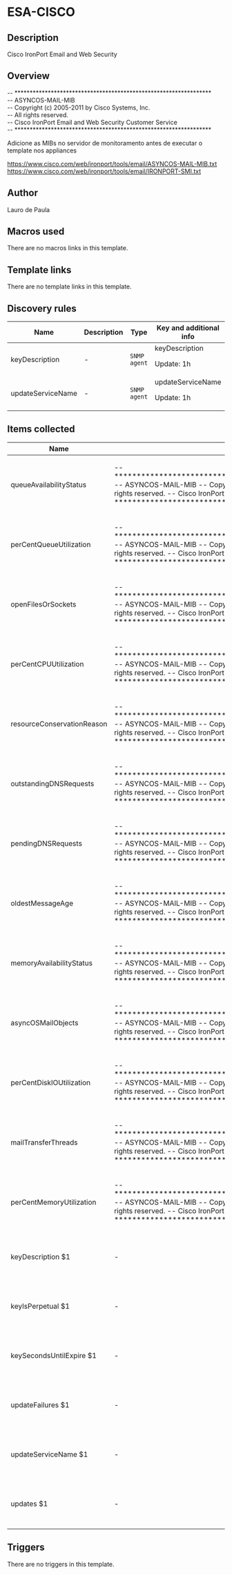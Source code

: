 # ESA-CISCO

## Description

Cisco IronPort Email and Web Security

## Overview

-- *****************************************************************  
-- ASYNCOS-MAIL-MIB  
-- Copyright (c) 2005-2011 by Cisco Systems, Inc.  
-- All rights reserved.  
-- Cisco IronPort Email and Web Security Customer Service  
-- *****************************************************************


Adicione as MIBs no servidor de monitoramento antes de executar o template nos appliances 


<https://www.cisco.com/web/ironport/tools/email/ASYNCOS-MAIL-MIB.txt>  
<https://www.cisco.com/web/ironport/tools/email/IRONPORT-SMI.txt>



## Author

Lauro de Paula

## Macros used

There are no macros links in this template.

## Template links

There are no template links in this template.

## Discovery rules

|Name|Description|Type|Key and additional info|
|----|-----------|----|----|
|keyDescription|<p>-</p>|`SNMP agent`|keyDescription<p>Update: 1h</p>|
|updateServiceName|<p>-</p>|`SNMP agent`|updateServiceName<p>Update: 1h</p>|


## Items collected

|Name|Description|Type|Key and additional info|
|----|-----------|----|----|
|queueAvailabilityStatus|<p>-- ***************************************************************** -- ASYNCOS-MAIL-MIB -- Copyright (c) 2005-2011 by Cisco Systems, Inc. -- All rights reserved. -- Cisco IronPort Email and Web Security Customer Service -- *****************************************************************</p>|`SNMP agent`|queueAvailabilityStatus.0<p>Update: 180s</p>|
|perCentQueueUtilization|<p>-- ***************************************************************** -- ASYNCOS-MAIL-MIB -- Copyright (c) 2005-2011 by Cisco Systems, Inc. -- All rights reserved. -- Cisco IronPort Email and Web Security Customer Service -- *****************************************************************</p>|`SNMP agent`|perCentQueueUtilization.0<p>Update: 30s</p>|
|openFilesOrSockets|<p>-- ***************************************************************** -- ASYNCOS-MAIL-MIB -- Copyright (c) 2005-2011 by Cisco Systems, Inc. -- All rights reserved. -- Cisco IronPort Email and Web Security Customer Service -- *****************************************************************</p>|`SNMP agent`|openFilesOrSockets.0<p>Update: 180s</p>|
|perCentCPUUtilization|<p>-- ***************************************************************** -- ASYNCOS-MAIL-MIB -- Copyright (c) 2005-2011 by Cisco Systems, Inc. -- All rights reserved. -- Cisco IronPort Email and Web Security Customer Service -- *****************************************************************</p>|`SNMP agent`|perCentCPUUtilization.0<p>Update: 45s</p>|
|resourceConservationReason|<p>-- ***************************************************************** -- ASYNCOS-MAIL-MIB -- Copyright (c) 2005-2011 by Cisco Systems, Inc. -- All rights reserved. -- Cisco IronPort Email and Web Security Customer Service -- *****************************************************************</p>|`SNMP agent`|resourceConservationReason.0<p>Update: 180s</p>|
|outstandingDNSRequests|<p>-- ***************************************************************** -- ASYNCOS-MAIL-MIB -- Copyright (c) 2005-2011 by Cisco Systems, Inc. -- All rights reserved. -- Cisco IronPort Email and Web Security Customer Service -- *****************************************************************</p>|`SNMP agent`|outstandingDNSRequests.0<p>Update: 180s</p>|
|pendingDNSRequests|<p>-- ***************************************************************** -- ASYNCOS-MAIL-MIB -- Copyright (c) 2005-2011 by Cisco Systems, Inc. -- All rights reserved. -- Cisco IronPort Email and Web Security Customer Service -- *****************************************************************</p>|`SNMP agent`|pendingDNSRequests.0<p>Update: 180s</p>|
|oldestMessageAge|<p>-- ***************************************************************** -- ASYNCOS-MAIL-MIB -- Copyright (c) 2005-2011 by Cisco Systems, Inc. -- All rights reserved. -- Cisco IronPort Email and Web Security Customer Service -- *****************************************************************</p>|`SNMP agent`|oldestMessageAge.0<p>Update: 180s</p>|
|memoryAvailabilityStatus|<p>-- ***************************************************************** -- ASYNCOS-MAIL-MIB -- Copyright (c) 2005-2011 by Cisco Systems, Inc. -- All rights reserved. -- Cisco IronPort Email and Web Security Customer Service -- *****************************************************************</p>|`SNMP agent`|memoryAvailabilityStatus.0<p>Update: 180s</p>|
|asyncOSMailObjects|<p>-- ***************************************************************** -- ASYNCOS-MAIL-MIB -- Copyright (c) 2005-2011 by Cisco Systems, Inc. -- All rights reserved. -- Cisco IronPort Email and Web Security Customer Service -- *****************************************************************</p>|`SNMP agent`|asyncOSMailObjects.27.0<p>Update: 180s</p>|
|perCentDiskIOUtilization|<p>-- ***************************************************************** -- ASYNCOS-MAIL-MIB -- Copyright (c) 2005-2011 by Cisco Systems, Inc. -- All rights reserved. -- Cisco IronPort Email and Web Security Customer Service -- *****************************************************************</p>|`SNMP agent`|perCentDiskIOUtilization.0<p>Update: 45s</p>|
|mailTransferThreads|<p>-- ***************************************************************** -- ASYNCOS-MAIL-MIB -- Copyright (c) 2005-2011 by Cisco Systems, Inc. -- All rights reserved. -- Cisco IronPort Email and Web Security Customer Service -- *****************************************************************</p>|`SNMP agent`|mailTransferThreads.0<p>Update: 180s</p>|
|perCentMemoryUtilization|<p>-- ***************************************************************** -- ASYNCOS-MAIL-MIB -- Copyright (c) 2005-2011 by Cisco Systems, Inc. -- All rights reserved. -- Cisco IronPort Email and Web Security Customer Service -- *****************************************************************</p>|`SNMP agent`|perCentMemoryUtilization.0<p>Update: 45s</p>|
|keyDescription $1|<p>-</p>|`SNMP agent`|keyDescription[{#SNMPVALUE}]<p>Update: 3h</p><p>LLD</p>|
|keyIsPerpetual $1|<p>-</p>|`SNMP agent`|keyIsPerpetual[{#SNMPVALUE}]<p>Update: 3h</p><p>LLD</p>|
|keySecondsUntilExpire $1|<p>-</p>|`SNMP agent`|keySecondsUntilExpire[{#SNMPVALUE}]<p>Update: 3h</p><p>LLD</p>|
|updateFailures $1|<p>-</p>|`SNMP agent`|updateFailures[{#SNMPVALUE}]<p>Update: 2h</p><p>LLD</p>|
|updateServiceName $1|<p>-</p>|`SNMP agent`|updateServiceName[{#SNMPVALUE}]<p>Update: 2h</p><p>LLD</p>|
|updates $1|<p>-</p>|`SNMP agent`|updates[{#SNMPVALUE}]<p>Update: 2h</p><p>LLD</p>|


## Triggers

There are no triggers in this template.


